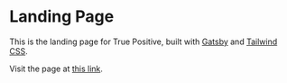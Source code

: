 # Landing Page

This is the landing page for True Positive, built with [Gatsby](https://www.gatsbyjs.org/) and [Tailwind CSS](https://tailwindcss.com/).

Visit the page at [this link](https://truepositive.app).
